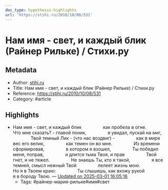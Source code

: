 ```yaml
---
doc_type: hypothesis-highlights
url: 'https://stihi.ru/2010/10/08/531'
---
```

# Нам имя - свет, и каждый блик (Райнер Рильке) / Стихи.ру

## Metadata
- Author: [stihi.ru]()
- Title: Нам имя - свет, и каждый блик (Райнер Рильке) / Стихи.ру
- Reference: https://stihi.ru/2010/10/08/531
- Category: #article

## Highlights
- Нам имя - свет, и каждый блик                 как пробела в огне.                 Что мне сказать? - главой поник,                 я увидал, пускай на миг,                 Твой темный Лик - (что нас воздвиг) -                 как в мире вес его велик,                 как темен он во мне.                 Из времени сформировав,                 в котором я взошел,                 Ты победил меня, поправ,                 и длится тьма Твоя, и прав                 Твой гнет, и не тяжел.                 Не знаешь Ты, кто я такой,                 я все темней, смысл нежный Твой                 лелеет жизнь мою.                 Но я в Твоем краю:                 Ты слышишь, как вхожу рукой                 я в бороду Твою.  — [Updated on 2025-03-01 16:05:16](https://hyp.is/0f9zHPadEe-ukatizJhzHQ/stihi.ru/2010/10/08/531)
   - Tags: #райнер-мария-рильке#имя#свет
